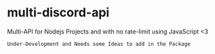 # multi-discord-api
Multi-API for Nodejs Projects and with no rate-limit using JavaScript &lt;3
```
Under-Development and Needs some Ideas to add in the Package
```
